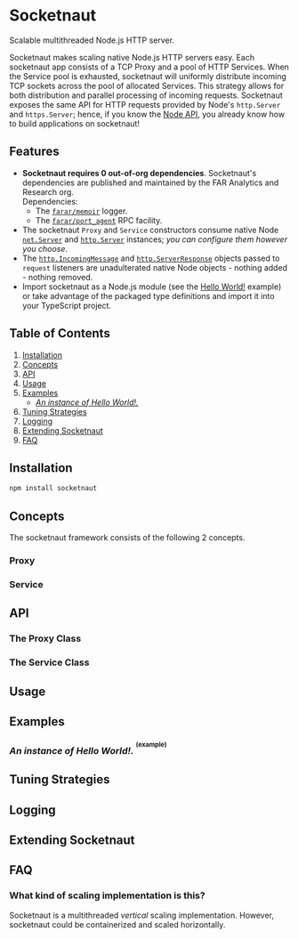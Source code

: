 # **Socketnaut** 

Scalable multithreaded Node.js HTTP server.

Socketnaut makes scaling native Node.js HTTP servers easy.  Each socketnaut app consists of a TCP Proxy and a pool of HTTP Services.  When the Service pool is exhausted, socketnaut will uniformly distribute incoming TCP sockets across the pool of allocated Services.  This strategy allows for both distribution and parallel processing of incoming requests.  Socketnaut exposes the same API for HTTP requests provided by Node's `http.Server` and `https.Server`; hence, if you know the [Node API](https://nodejs.org/docs/latest-v18.x/api/http.html), you already know how to build applications on socketnaut!

## Features
- **Socketnaut requires 0 out-of-org dependencies**.  Socketnaut's dependencies are published and maintained by the FAR Analytics and Research org.  
Dependencies:
    - The [`farar/memoir`](https://www.npmjs.com/package/memoir) logger.
    - The [`farar/port_agent`](https://www.npmjs.com/package/port_agent) RPC facility.
- The socketnaut `Proxy` and `Service` constructors consume native Node [`net.Server`](https://nodejs.org/docs/latest-v18.x/api/net.html) and [`http.Server`](https://nodejs.org/docs/latest-v18.x/api/http.html) instances; *you can configure them however you choose*.
- The [`http.IncomingMessage`](https://nodejs.org/docs/latest-v18.x/api/http.html#class-httpincomingmessage) and [`http.ServerResponse`](https://nodejs.org/docs/latest-v18.x/api/http.html#class-httpserverresponse) objects passed to `request` listeners are unadulterated native Node objects - nothing added - nothing removed.
- Import socketnaut as a Node.js module (see the [Hello World!](#an-instance-of-hello-world-example) example) or take advantage of the packaged type definitions and import it into your TypeScript project. 

## Table of Contents
1. [Installation](#installation)
2. [Concepts](#concepts)
3. [API](#api)
4. [Usage](#usage)
5. [Examples](#examples)
    - [*An instance of Hello World!.*](#an-instance-of-hello-world-example)
6. [Tuning Strategies](#tuning-strategies)
7. [Logging](#logging)
8. [Extending Socketnaut](#extending-socketnaut)
9. [FAQ](#faq)

## Installation

```bash
npm install socketnaut
``` 
## Concepts

The socketnaut framework consists of the following 2 concepts.

### Proxy

### Service

## API

### The Proxy Class

### The Service Class

## Usage

## Examples

### *An instance of Hello World!.* <sup><sup>(example)</sup></sup>

## Tuning Strategies

## Logging

## Extending Socketnaut

## FAQ

### What kind of scaling implementation is this?
Socketnaut is a multithreaded *vertical* scaling implementation.  However, socketnaut could be containerized and scaled horizontally.